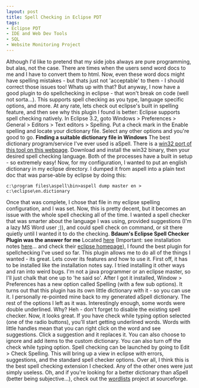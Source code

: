 ```yaml
---
layout: post
title: Spell Checking in Eclipse PDT
tags:
- Eclipse PDT
- IDE and Web Dev Tools
- SQL
- Website Monitoring Project
---
```


Although I'd like to pretend that my side jobs always are pure programming, but alas, not the case.  There are times when the users send word docs to me and I have to convert them to html.  Now, even these word docs might have spelling mistakes - but thats just not 'acceptable' to them - I should correct those issues too!  Whats up with that?  But anyway, I now have a good plugin to do spellchecking in eclipse - that won't break on code (well not sorta...).  This supports spell checking as you type, language specific options, and more.  At any rate, lets check out eclipse's built in spelling feature, and then see why this plugin I found is better:  <!-- more --> Eclipse supports spell checking natively.  In Eclipse 3.2, goto Windows > Preferences > General > Editors > Text editors > Spelling.  Put a check mark in the Enable spelling and locate your dictionary file.  Select any other options and you're good to go.  **Finding a suitable dictionary file in Windows** The best dictionary program/service I've ever used is aSpell.  There is a [win32 port of this tool on this webpage](http://aspell.net/win32/).   Download and install the win32 binary, then your desired spell checking language.  Both of the processes have a built in setup - so extremely easy!  Now, for my configuration, I wanted to put an english dictionary in my eclipse directory.  I dumped it from aspell into a plain text doc that was parse-able by eclipse by doing this:

    
    c:\program files\aspell\bin>aspell dump master en > c:\eclipse\en.dictionary


Once that was complete, I chose that file in my eclipse spelling configuration, and I was set.  Now, this is pretty decent, but it becomes an issue with the whole spell checking all of the time.  I wanted a spell checker that was smarter about the language I was using, provided suggestions (I'm a lazy MS Word user ;)), and could spell check on command, or sit there quietly until I wanted it to do the checking.  **Bdaum's Eclipse Spell Checker Plugin was the answer for me** Located [here](http://www.bdaum.de/eclipse/eSpell3/eSpell_3.2.4_site.zip) (Important: see installation notes [here](http://www.bdaum.de/eclipse/eSpell3/INSTALL.TXT)... and check their [eclipse homepage](http://www.bdaum.de/eclipse/)), I found the best plugin for spellchecking I've used so far.   This plugin allows me to do all of the things I wanted - its great.  Lets cover its features and how to use it.  First off, it has to be installed like the installation notes say.  I tried installing it other ways and ran into weird bugs.  I'm not a java programmer or an eclipse master, so I'll just chalk that one up to 'he said so'.  After I got it installed, Window > Preferences has a new option called Spelling (with a few sub options).  It turns out that this plugin has its own little dictionary with it - so you can use it.  I personally re-pointed mine back to my generated aSpell dictionary.  The rest of the options I left as it was.  Interestingly enough, some words were double underlined.  Why? Heh - don't forget to disable the existing spell checker.  Now, it looks great.  If you have check while typing option selected (one of the radio buttons), you'll start getting underlined words.  Words with little handles mean that you can right click on the word and see suggestions.  Click a suggestion and it replaces it.  You can also choose to ignore and add items to the custom dictionary.  You can also turn off the check while typing option.  Spell checking can be launched by going to Edit > Check Spelling.  This will bring up a view in eclipse with errors, suggestions, and the standard spell checker options.  Over all, I think this is the best spell checking extension I checked.  Any of the other ones were just simply useless.  Oh, and if you're looking for a better dictionary than aSpell (better being subjective...), check out the [wordlists](http://wordlist.sourceforge.net/) project at sourceforge.
